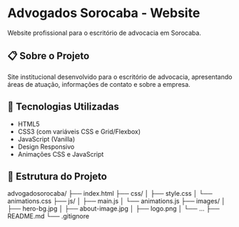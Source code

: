 # Advogados Sorocaba - Website

Website profissional para o escritório de advocacia em Sorocaba.

## 📋 Sobre o Projeto

Site institucional desenvolvido para o escritório de advocacia, apresentando áreas de atuação, informações de contato e sobre a empresa.

## 🚀 Tecnologias Utilizadas

- HTML5
- CSS3 (com variáveis CSS e Grid/Flexbox)
- JavaScript (Vanilla)
- Design Responsivo
- Animações CSS e JavaScript

## 📁 Estrutura do Projeto
advogadosorocaba/
├── index.html
├── css/
│ ├── style.css
│ └── animations.css
├── js/
│ ├── main.js
│ └── animations.js
├── images/
│ ├── hero-bg.jpg
│ ├── about-image.jpg
│ ├── logo.png
│ └── ...
├── README.md
└── .gitignore